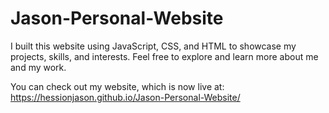 # Jason-Personal-Website
I built this website using JavaScript, CSS, and HTML to showcase my projects, skills, and interests. Feel free to explore and learn more about me and my work.

You can check out my website, which is now live at: https://hessionjason.github.io/Jason-Personal-Website/
